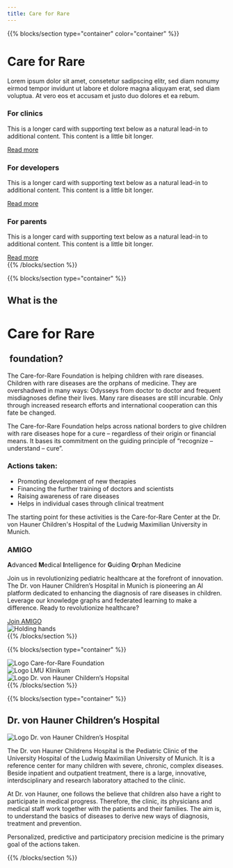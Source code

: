 ```yaml
---
title: Care for Rare
---
```


{{% blocks/section type="container" color="container" %}}
<div class="mb-4">
<div class="d-inline-flex -bg-primary p-2 rounded">
<h1 class="-text-white display-4 fw-bold m-0">Care for Rare</h1>
</div>
</div>

<div class="mb-4">
<p class="lead">
Lorem ipsum dolor sit amet, consetetur sadipscing elitr, sed diam nonumy eirmod tempor invidunt ut labore et dolore magna aliquyam erat, sed diam voluptua. At vero eos et accusam et justo duo dolores et ea rebum.
</p>
</div>

<div class="row row-cols-1 row-cols-md-3 g-4 p-0">
<div class="col">
<div class="card h-100">
<div class="card-body">
<div class="d-flex pb-2">
<div class="flex-grow-1"><h3 class="card-title">For clinics</h3></div>
<div><i class="fa-regular fa-hospital fa-2xl"></i></div>
</div>
<p class="card-text">
This is a longer card with supporting text below as a natural lead-in to additional content. This content is a little bit longer.
</p>
<a href="/PersonalizedMedicine/docs/for-clinics" class="btn btn-light">Read more</a>
</div>
</div>
</div>
<div class="col">
<div class="card h-100">
<div class="card-body">
<div class="d-flex pb-2">
<div class="flex-grow-1"><h3 class="card-title">For developers</h3></div>
<div><i class="fa-regular fa-code fa-2xl"></i></div>
</div>
<p class="card-text">This is a longer card with supporting text below as a natural lead-in to additional content. This content is a little bit longer.
</p>
<a href="/PersonalizedMedicine/docs/for-developers" class="btn btn-light">Read more</a>
</div>
</div>
</div>
<div class="col">
<div class="card h-100">
<div class="card-body">
<div class="d-flex pb-2">
<div class="flex-grow-1"><h3 class="card-title">For parents</h3></div>
<div><i class="fa-regular fa-people-roof fa-2xl"></i></div>
</div>
<p class="card-text">
This is a longer card with supporting text below as a natural lead-in to additional content. This content is a little bit longer.
</p>
<a href="/PersonalizedMedicine/docs/for-parents" class="btn btn-light">Read more</a>
</div>
</div>
</div>
</div>
{{% /blocks/section %}}

{{% blocks/section type="container" %}}
<div class="container text-left">
<div class="row p-0">
<div class="col-md-8">
<h2>What is the&nbsp;<div class="d-inline-flex -bg-primary p-1 rounded">
<h2 class="-text-white fw-bold m-0">Care for Rare</h2>
</div>&nbsp;foundation?
</h2>
<p>
The Care-for-Rare Foundation is helping children with rare diseases. Children with rare diseases are the
orphans of medicine. They are overshadwed in many ways: Odysseys from doctor to doctor and frequent
misdiagnoses define their lives. Many rare diseases are still incurable. Only through increased research
efforts and international cooperation can this fate be changed. </p>
<p>The Care-for-Rare Foundation helps across national borders to give children with rare diseases hope for a
cure – regardless of their origin or financial means. It bases its commitment on the guiding principle
of “recognize – understand – cure”.
</p>
<div>
<h3>Actions taken:</h3>
<ul class="list-group list-group-flush pb-3">
<li class="list-group-item"><i class="fa-regular fa-circle-check pe-2" style="color: #00883A"></i>Promoting development of new therapies</li>
<li class="list-group-item"><i class="fa-regular fa-circle-check pe-2"  style="color: #00883A"></i>Financing the further training of doctors and scientists</li>
<li class="list-group-item"><i class="fa-regular fa-circle-check pe-2"  style="color: #00883A"></i>Raising awareness of rare diseases</li>
<li class="list-group-item"><i class="fa-regular fa-circle-check pe-2"  style="color: #00883A"></i>Helps in individual cases through clinical treatment</li>
</ul>
<p>The starting point for these activities is the Care-for-Rare Center at the Dr. von Hauner Children's Hospital of the Ludwig Maximilian University in Munich.</p>
</div>
<div class="pt-4">
<h3>AMIGO</h3>
<p class="fs-5"><strong>A</strong>dvanced <strong>M</strong>edical <strong>I</strong>ntelligence for <strong>G</strong>uiding <strong>O</strong>rphan Medicine</p>
<p>Join us in revolutionizing pediatric healthcare at the forefront of innovation. The Dr. von Hauner Children’s Hospital in Munich is pioneering an AI platform dedicated to enhancing the diagnosis of rare diseases in children. Leverage our knowledge graphs and federated learning to make a difference. Ready to revolutionize healthcare?</p>
<a href="/PersonalizedMedicine/docs/for-developers/how-to-participate/" class="btn btn-light">Join AMIGO <i class="fa-solid fa-arrow-right"></i></a>
</div>
</div>
<div class="col-md-4">
<img src="https://images.unsplash.com/photo-1584515933487-779824d29309?q=80&w=1740&auto=format&fit=crop&ixlib=rb-4.0.3&ixid=M3wxMjA3fDB8MHxwaG90by1wYWdlfHx8fGVufDB8fHx8fA%3D%3D"
class="img-fluid rounded" alt="Holding hands">
</div>
</div>
</div>
{{% /blocks/section %}}

{{% blocks/section type="container" %}}
<div class="container text-center">
<div class="row gx-5 align-items-center justify-content-evenly">
<div class="col">
<img src="/PersonalizedMedicine/logo-careforrare.jpg" class="img-fluid" alt="Logo Care-for-Rare Foundation">
</div>
<div class="col">
<img src="/PersonalizedMedicine/logo-lmu-klinikum.jpg" class="img-fluid" alt="Logo LMU Klinikum">
</div>
<div class="col">
<img src="/PersonalizedMedicine/logo-hauner-hospital.jpg" class="img-fluid" alt="Logo Dr. von Hauner Childern’s Hopsital">
</div>
</div>
</div>
{{% /blocks/section %}}

{{% blocks/section type="container" %}}
<h2>Dr. von Hauner Children’s Hospital</h2>
<div class="container text-left pt-3">
<div class="row p-0">
<div class="col-2">
<img src="/PersonalizedMedicine/logo-hauner-hospital-caption.png" class="img-fluid rounded" alt="Logo Dr. von Hauner Children’s Hospital">
</div>
<div class="col">
<p>
The Dr. von Hauner Childrens Hospital is the Pediatric Clinic of the University Hospital of the Ludwig Maximilian University of Munich. It is a reference center for many children with severe, chronic, complex diseases. Beside inpatient and outpatient treatment, there is a large, innovative, interdsciplinary and research laboratory attached to the clinic.
</p>
<p>
At Dr. von Hauner, one follows the believe that children also have a right to participate in medical progress. Therefore, the clinic, its physicians and medical staff work together with the patients and their families. The aim is, to understand the basics of diseases to derive new ways of diagnosis, treatment and prevention.</p>
<p>Personalized, predictive and participatory precision medicine is the primary goal of the actions taken.
</p>
</div>
</div>
</div>
{{% /blocks/section %}}